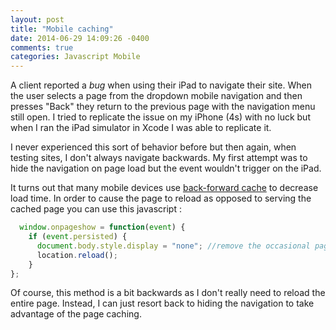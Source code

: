 ```yaml
---
layout: post
title: "Mobile caching"
date: 2014-06-29 14:09:26 -0400
comments: true
categories: Javascript Mobile
---
```

<p>A client reported a <em>bug</em> when using their iPad to navigate their site.
When the user selects a page from the dropdown mobile navigation and then presses
"Back" they return to the previous page with the navigation menu still open. I tried
to replicate the issue on my iPhone (4s) with no luck but when I ran the iPad simulator
in Xcode I was able to replicate it.<p>

<p>I never experienced this sort of behavior before but then again, when testing sites,
I don't always navigate backwards. My first attempt was to hide the navigation on page
load but the event wouldn't trigger on the iPad.</p>

<p>It turns out that many mobile devices use <a href="https://developer.mozilla.org/en-US/docs/Using_Firefox_1.5_caching">back-forward cache</a>
to decrease load time. In order to cause the page to reload as opposed to serving the
cached page you can use this javascript : </p>

``` javascript
  window.onpageshow = function(event) {
    if (event.persisted) {
      document.body.style.display = "none"; //remove the occasional page flash
      location.reload();
    }
};
```

<p>Of course, this method is a bit backwards as I don't really need to reload the
entire page. Instead, I can just resort back to hiding the navigation to take
advantage of the page caching.</p>

